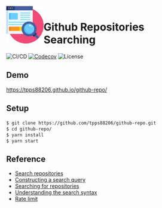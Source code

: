 <img align="left" width="100" height="100" src="./docs/logo.png">

# Github Repositories Searching

![CI/CD](https://github.com/tpps88206/github-repo/workflows/CI/CD/badge.svg)
[![Codecov](https://img.shields.io/codecov/c/github/tpps88206/github-repo)](https://codecov.io/gh/tpps88206/github-repo)
![License](https://img.shields.io/github/license/tpps88206/github-repo)

## Demo

https://tpps88206.github.io/github-repo/

## Setup

```
$ git clone https://github.com/tpps88206/github-repo.git
$ cd github-repo/
$ yarn install
$ yarn start
```

## Reference

* [Search repositories](https://docs.github.com/en/free-pro-team@latest/rest/reference/search#search-repositories--code-samples)
* [Constructing a search query](https://docs.github.com/en/free-pro-team@latest/rest/reference/search#constructing-a-search-query)
* [Searching for repositories](https://docs.github.com/en/free-pro-team@latest/github/searching-for-information-on-github/searching-for-repositories)
* [Understanding the search syntax](https://docs.github.com/en/free-pro-team@latest/github/searching-for-information-on-github/understanding-the-search-syntax)
* [Rate limit](https://docs.github.com/en/free-pro-team@latest/rest/reference/search#rate-limit)